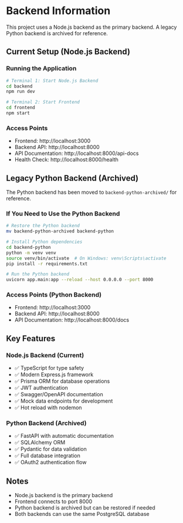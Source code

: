 # Backend Information

This project uses a Node.js backend as the primary backend. A legacy Python backend is archived for reference.

## Current Setup (Node.js Backend)

### Running the Application
```bash
# Terminal 1: Start Node.js Backend
cd backend
npm run dev

# Terminal 2: Start Frontend
cd frontend
npm start
```

### Access Points
- Frontend: http://localhost:3000
- Backend API: http://localhost:8000
- API Documentation: http://localhost:8000/api-docs
- Health Check: http://localhost:8000/health

## Legacy Python Backend (Archived)

The Python backend has been moved to `backend-python-archived/` for reference.

### If You Need to Use the Python Backend
```bash
# Restore the Python backend
mv backend-python-archived backend-python

# Install Python dependencies
cd backend-python
python -m venv venv
source venv/bin/activate  # On Windows: venv\Scripts\activate
pip install -r requirements.txt

# Run the Python backend
uvicorn app.main:app --reload --host 0.0.0.0 --port 8000
```

### Access Points (Python Backend)
- Frontend: http://localhost:3000
- Backend API: http://localhost:8000
- API Documentation: http://localhost:8000/docs

## Key Features

### Node.js Backend (Current)
- ✅ TypeScript for type safety
- ✅ Modern Express.js framework
- ✅ Prisma ORM for database operations
- ✅ JWT authentication
- ✅ Swagger/OpenAPI documentation
- ✅ Mock data endpoints for development
- ✅ Hot reload with nodemon

### Python Backend (Archived)
- ✅ FastAPI with automatic documentation
- ✅ SQLAlchemy ORM
- ✅ Pydantic for data validation
- ✅ Full database integration
- ✅ OAuth2 authentication flow

## Notes

- Node.js backend is the primary backend
- Frontend connects to port 8000
- Python backend is archived but can be restored if needed
- Both backends can use the same PostgreSQL database
